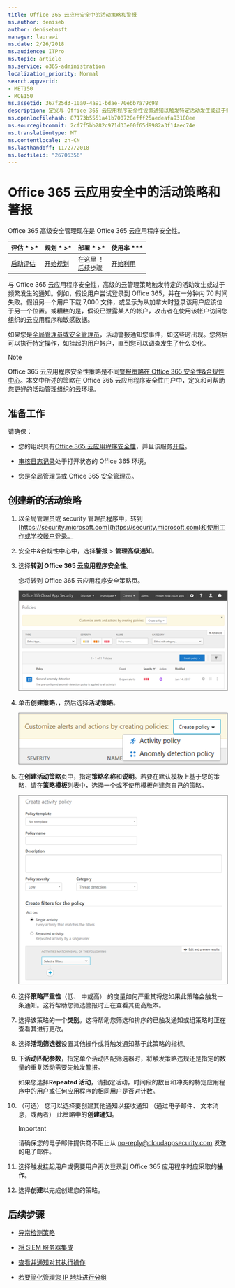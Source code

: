 ```yaml
---
title: Office 365 云应用安全中的活动策略和警报
ms.author: deniseb
author: denisebmsft
manager: laurawi
ms.date: 2/26/2018
ms.audience: ITPro
ms.topic: article
ms.service: o365-administration
localization_priority: Normal
search.appverid:
- MET150
- MOE150
ms.assetid: 367f25d3-10a0-4a91-bdae-70ebb7a79c98
description: 定义与 Office 365 云应用程序安全性设置通知以触发特定活动发生或过于频繁发生时的活动策略。通过设置以触发通知的策略，您可以通知有关和监视特定活动。
ms.openlocfilehash: 87173b5551a41b700728efff25aedeafa93188ee
ms.sourcegitcommit: 2cf7f5bb282c971d33e00f65d9982a3f14aec74e
ms.translationtype: MT
ms.contentlocale: zh-CN
ms.lasthandoff: 11/27/2018
ms.locfileid: "26706356"
---
```

# <a name="activity-policies-and-alerts-in-office-365-cloud-app-security"></a>Office 365 云应用安全中的活动策略和警报

Office 365 高级安全管理现在是 Office 365 云应用程序安全性。
  
|评估 * *\>**|规划 * *\>**|部署 * *\>**|使用率 ***|
|:-----|:-----|:-----|:-----|
|[启动评估](office-365-cas-overview.md) <br/> |[开始规划](get-ready-for-office-365-cas.md) <br/> |在这里 ！  <br/> [后续步骤](anomaly-detection-policies-in-ocas.md) <br/> |[开始利用](utilization-activities-for-ocas.md) <br/> |
   
与 Office 365 云应用程序安全性，高级的云管理策略触发特定的活动发生或过于频繁发生的通知。例如，假设用户尝试登录到 Office 365，并在一分钟内 70 时间失败。假设另一个用户下载 7,000 文件，或显示为从加拿大时登录该用户应该位于另一个位置。或糟糕的是，假设已泄露某人的帐户，攻击者在使用该帐户访问您组织的云应用程序和敏感数据。
  
如果您是[全局管理员或安全管理员](permissions-in-the-security-and-compliance-center.md)，活动警报通知您事件，如这些时出现。您然后可以执行特定操作，如挂起的用户帐户，直到您可以调查发生了什么变化。
  
> [!NOTE]
> Office 365 云应用程序安全性策略是不同[警报策略在 Office 365 安全性&amp;合规性中心](alert-policies.md)。本文中所述的策略在 Office 365 云应用程序安全性门户中，定义和可帮助您更好的活动管理组织的云环境。 
  
## <a name="before-you-begin"></a>准备工作

请确保：
  
- 您的组织具有[Office 365 云应用程序安全性](office-365-cas-overview.md)，并且该服务[开启](turn-on-office-365-cas.md)。
    
- [审核日志记录](turn-audit-log-search-on-or-off.md)处于打开状态的 Office 365 环境。 
    
- 您是全局管理员或 Office 365 安全管理员。
    
## <a name="create-a-new-activity-policy"></a>创建新的活动策略

1. 以全局管理员或 security 管理员程序中，转到[https://security.microsoft.com](https://security.microsoft.com)和使用工作或学校帐户登录。 
    
2. 安全中&amp;合规性中心中，选择**警报** \> **管理高级通知**。
    
3. 选择**转到 Office 365 云应用程序安全性**。
    
    您将转到 Office 365 云应用程序安全策略页。
    
    ![当您转到 Office 365 云应用程序安全性门户时，启动与策略页](media/5cb8833c-4e08-438c-bab3-91b5106f6f3f.png)
  
4. 单击**创建策略**，，然后选择**活动策略**。
    
    ![在 O365 CAS 创建策略时，您可以选择活动策略和异常检测策略。](media/79f34535-ddf9-4a5b-a0a3-8766bf9c174c.png)
  
5. 在**创建活动策略**页中，指定**策略名称**和**说明**。若要在默认模板上基于您的策略，请在**策略模板**列表中，选择一个或不使用模板创建您自己的策略。 
    
    ![您可以与 Office 365 云应用程序安全性创建活动策略。](media/4083a76f-7074-4d6a-8200-6d76d49259d7.png)
  
6. 选择**策略严重性**（低、 中或高） 的度量如何严重其将您如果此策略会触发一条通知。这将帮助您筛选警报时正在查看其更高版本。 
    
7. 选择该策略的一个**类别**。这将帮助您筛选和排序的已触发通知或组策略时正在查看其进行更改。 
    
8. 选择**活动筛选器**设置其他操作或将触发通知基于此策略的指标。 
    
9. 下**活动匹配参数**，指定单个活动匹配筛选器时，将触发策略违规还是指定的数量的重复活动需要先触发警报。
    
    如果您选择**Repeated 活动**，请指定活动，时间段的数目和冲突的特定应用程序中的用户或任何应用程序的相同用户是否对计数。
    
10. （可选） 您可以选择要创建其他通知以接收通知 （通过电子邮件、 文本消息，或两者） 此策略中的**创建通知**。 
    
    > [!IMPORTANT]
    > 请确保您的电子邮件提供商不阻止从 no-reply@cloudappsecurity.com 发送的电子邮件。 
  
11. 选择触发挂起用户或需要用户再次登录到 Office 365 应用程序时应采取的**操作**。 
    
12. 选择**创建**以完成创建您的策略。 
    
## <a name="next-steps"></a>后续步骤

- [异常检测策略](anomaly-detection-policies-in-ocas.md)
    
- [将 SIEM 服务器集成](integrate-your-siem-server-with-office-365-cas.md)
    
- [查看并通知对其执行操作](review-office-365-cas-alerts.md)
    
- [若要简化管理您 IP 地址进行分组](group-your-ip-addresses-in-ocas.md)
    

